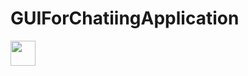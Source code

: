 # GUIForChatiingApplication
<img src="https://media.giphy.com/media/vFKqnCdLPNOKc/giphy.gif" width="40" height="40" />